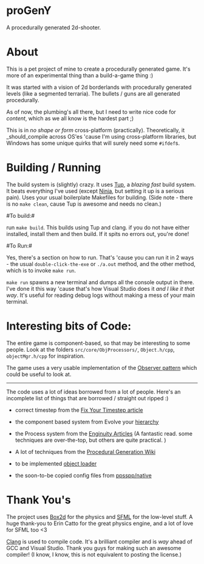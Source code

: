 proGenY
=======

A procedurally generated 2d-shooter. 

About
=====

This is a pet project of mine to create a procedurally generated game. It's more of an experimental thing than a build-a-game thing :)

It was started with a vision of 2d borderlands with procedurally generated levels (like a segmented terraria). The bullets / guns are all generated procedurally.

As of now, the plumbing's all there, but I need to write nice code for *content*, which as we all know is the hardest part ;)

This is in *no shape or form* cross-platform (practically). Theoretically, it _should_compile across OS'es 'cause I'm using cross-platform libraries, but Windows has some unique quirks that will surely need some ```#ifdef```s. 


Building / Running
==================

The build system is (slightly) crazy. It uses [Tup](http://gittup.org/tup/), a _blazing fast_ build system. It beats everything I've used (except [Ninja](http://martine.github.io/ninja/), but setting it up is a serious pain). Uses your usual boilerplate Makefiles for building. (Side note - there is no ``` make clean ```, cause Tup is awesome and needs no clean.) 

#To build:#

run ``` make build ```. This builds using Tup and clang. if you do not have either installed, install them and then build. If it spits no errors out, you're done!


#To Run:#

Yes, there's a section on how to run. That's 'cause you can run it in 2 ways - the usual ``` double-click-the-exe ``` or ``` ./a.out ``` method, and the other method, which is to invoke ``` make run ```.

``` make run ``` spawns a new terminal and dumps all the console output in there. I've done it this way 'cause that's how Visual Studio does it _and I like it that way_. It's useful for reading debug logs without making a mess of your main terminal.


Interesting bits of Code:
=========================

The entire game is component-based, so that may be interesting to some people. Look at the folders ```src/core/ObjProcessors/```, ```Object.h/cpp```, ```objectMgr.h/cpp``` for inspiration.

The game uses a very usable implementation of the [Observer pattern](http://en.wikipedia.org/wiki/Observer_pattern) which could be useful to look at.


-----------

The code uses a lot of ideas borrowed from a lot of people. Here's an incomplete list of things that are borrowed / straight out ripped :)

* correct timestep from the [Fix Your Timestep article](http://gafferongames.com/game-physics/fix-your-timestep/)

* the component based system from Evolve your [hierarchy](http://www.gamedev.net/page/resources/_/technical/game-programming/evolve-your-hierarchy-refactoring-game-entities-with-components-r3025)

* the Process system from the [Enginuity Articles](http://www.gamedev.net/page/resources/_/technical/game-programming/enginuity-part-i-r1947) (A fantastic read. some techniques are over-the-top, but others are quite practical. )

* A lot of techniques from the [Procedural Generation Wiki](http://pcg.wikidot.com/) 

* to be implemented [object loader](http://www.gamedev.net/page/resources/_/technical/general-programming/a-simple-c-object-loader-r2698)

* the soon-to-be copied config files from [ppsspp/native](https://github.com/hrydgard/native) 

Thank You's
===========

The project uses [Box2d](http://box2d.org/) for the physics and [SFML](http://www.sfml-dev.org/) for the low-level stuff. A huge thank-you to Erin Catto for the great physics engine, and a lot of love for SFML too <3


[Clang](http://clang.llvm.org/) is used to compile code. It's a brilliant compiler and is *way* ahead of GCC and Visual Studio. Thank you guys for making such an awesome compiler! (I know, I know, this is not equivalent to posting the license.)




